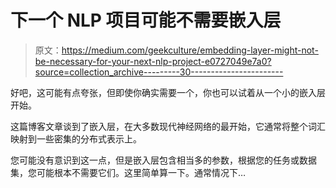 # 下一个 NLP 项目可能不需要嵌入层

> 原文：<https://medium.com/geekculture/embedding-layer-might-not-be-necessary-for-your-next-nlp-project-e0727049e7a0?source=collection_archive---------30----------------------->

好吧，这可能有点夸张，但即使你确实需要一个，你也可以试着从一个小的嵌入层开始。

这篇博客文章谈到了嵌入层，在大多数现代神经网络的最开始，它通常将整个词汇映射到一些密集的分布式表示上。

您可能没有意识到这一点，但是嵌入层包含相当多的参数，根据您的任务或数据集，您可能根本不需要它们。这里简单算一下。通常情况下…